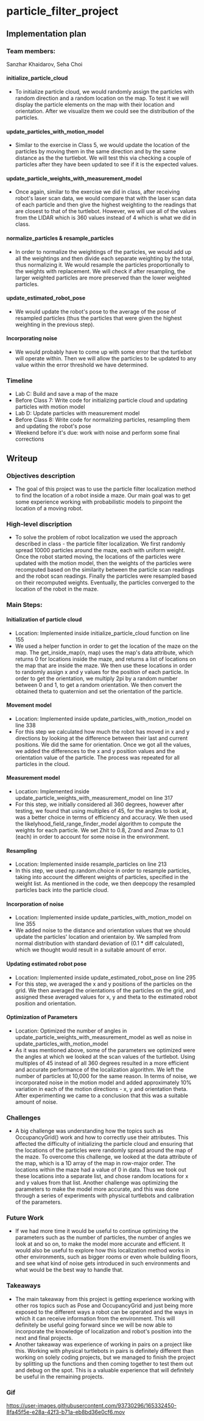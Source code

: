 # particle_filter_project

## Implementation plan

### Team members:
Sanzhar Khaidarov, Seha Choi

#### initialize_particle_cloud

- To initialize particle cloud, we would randomly assign the particles with random direction and a random location on the map. To test it we will display the particle elements on the map with their location and orientation. After we visualize them we could see the distribution of the particles.

#### update_particles_with_motion_model

- Similar to the exercise in Class 5, we would update the location of the particles by moving them in the same direction and by the same distance as the the turtlebot. We will test this via checking a couple of particles after they have been updated to see if it is the expected values.

#### update_particle_weights_with_measurement_model

- Once again, similar to the exercise we did in class, after receiving robot's laser scan data, we would compare that with the laser scan data of each particle and then give the highest weighting to the readings that are closest to that of the turtlebot. However, we will use all of the values from the LIDAR which is 360 values instead of 4 which is what we did in class.

#### normalize_particles & resample_particles

- In order to normalize the weightings of the particles, we would add up all the weightings and then divide each separate weighting by the total, thus normalizing it. We would resample the particles proportionally to the weights with replacement. We will check if after resampling, the larger weighted particles are more preserved than the lower weighted particles.

#### update_estimated_robot_pose

- We would update the robot's pose to the average of the pose of resampled particles (thus the particles that were given the highest weighting in the previous step). 

#### Incorporating noise

- We would probably have to come up with some error that the turtlebot will operate within. Then we will allow the particles to be updated to any value within the error threshold we have determined.

### Timeline

- Lab C: Build and save a map of the maze
- Before Class 7: Write code for initializing particle cloud and updating particles with motion model
- Lab D: Update particles with measurement model
- Before Class 8: Write code for normalizing particles, resampling them and updating the robot's pose
- Weekend before it's due: work with noise and perform some final corrections

## Writeup

### Objectives description
- The goal of this project was to use the particle filter localization method to find the location of a robot inside a maze. Our main goal was to get some experience working with probabilistic models to pinpoint the location of a moving robot.

### High-level discription
- To solve the problem of robot localization we used the approach described in class - the particle filter localization. We first randomly spread 10000 particles around the maze, each with uniform weight. Once the robot started moving, the locations of the particles were updated with the motion model, then the weights of the particles were recomputed based on the similarity between the particle scan readings and the robot scan readings. Finally the particles were resampled based on their recomputed weights. Eventually, the particles converged to the location of the robot in the maze. 

### Main Steps:

#### Initialization of particle cloud
- Location: Implemented inside initialize_particle_cloud function on line 155
- We used a helper function in order to get the location of the maze on the map. The get_inside_map(n, map) uses the map's data attribute, which returns 0 for locations inside the maze, and returns a list of locations on the map that are inside the maze. We then use these locations in order to randomly assign x and y values for the position of each particle. In order to get the orientation, we multiply 2pi by a random number between 0 and 1, to get a random orientation. We then convert the obtained theta to quaternion and set the orientation of the particle.

#### Movement model
- Location: Implemented inside update_particles_with_motion_model on line 338
- For this step we calculated how much the robot has moved in x and y directions by looking at the difference between their last and current positions. We did the same for orientation. Once we got all the values, we added the differences to the x and y position values and the orientation value of the particle. The process was repeated for all particles in the cloud. 

#### Measurement model
- Location: Implemented inside update_particle_weights_with_measurement_model on line 317
- For this step, we initially considered all 360 degrees, however after testing, we found that using multiples of 45, for the angles to look at, was a better choice in terms of efficiency and accuracy. We then used the likelyhood_field_range_finder_model algorithm to compute the weights for each particle. We set Zhit to 0.8, Zrand and Zmax to 0.1 (each) in order to account for some noise in the environment. 

#### Resampling
- Location: Implemented inside resample_particles on line 213
- In this step, we used np.random.choice in order to resample particles, taking into account the different weights of particles, specified in the weight list. As mentioned in the code, we then deepcopy the resampled particles back into the particle cloud. 

#### Incorporation of noise
- Location: Implemented inside update_particles_with_motion_model on line 355
- We added noise to the distance and orientation values that we should update the particles' location and orientaion by. We sampled from normal distribution with standard deviation of (0.1 * diff calculated), which we thought would result in a suitable amount of error.

#### Updating estimated robot pose
- Location: Implemented inside update_estimated_robot_pose on line 295
- For this step, we averaged the x and y positions of the particles on the grid. We then averaged the orientations of the particles on the grid, and assigned these averaged values for x, y  and theta to the estimated robot position and orientation. 

#### Optimization of Parameters
- Location: Optimized the number of angles in update_particle_weights_with_measurement_model as well as noise in update_particles_with_motion_model
- As it was mentioned above, some of the parameters we optimized were the angles at which we looked at the scan values of the turtlebot. Using multiples of 45 instead of all 360 degrees resulted in a more efficient and accurate performance of the localization algorithm. We left the number of particles at 10,000 for the same reason. In terms of noise, we incorporated noise in the motion model and added approximately 10% variation in each of the motion directions - x, y and orientation theta. After experimenting we came to a conclusion that this was a suitable amount of noise. 

### Challenges
- A big challenge was understanding how the topics such as OccupancyGrid() work and how to correctly use their attributes. This affected the difficulty of initializing the particle cloud and ensuring that the locations of the particles were randomly spread around the map of the maze. To overcome this challenge, we looked at the data attribute of the map, which is a 1D array of the map in row-major order. The locations within the maze had a value of 0 in data. Thus we took out these locations into a separate list, and chose random locations for x and y values from that list. Another challenge was optimizing the parameters to make the model more accurate, and this was done through a series of experiments with physical turtlebots and calibration of the parameters. 

### Future Work
- If we had more time it would be useful to continue optimizing the parameters such as the number of particles, the number of angles we look at and so on, to make the model more accurate and efficient. It would also be useful to explore how this localization method works in other environments, such as bigger rooms or even whole building floors, and see what kind of noise gets introduced in such environments and what would be the best way to handle that. 

### Takeaways
- The main takeaway from this project is getting experience working with other ros topics such as Pose and OccupancyGrid and just being more exposed to the different ways a robot can be operated and the ways in which it can receive information from the environment. This will definitely be useful going forward since we will be now able to incorporate the knowledge of localization and robot's position into the next and final projects.
- Another takeaway was experience of working in pairs on a project like this. Working with physical turtlebots in pairs is definitely different than working on solely coding projects, but we managed to finish the project by splitting up the functions and then coming together to test them out and debug on the spot. This is a valuable experience that will definitely be useful in the remaining projects. 

### Gif


https://user-images.githubusercontent.com/93730296/165332450-8fa45f5e-e28a-42f3-b71a-eb8bd36e0cf6.mov





